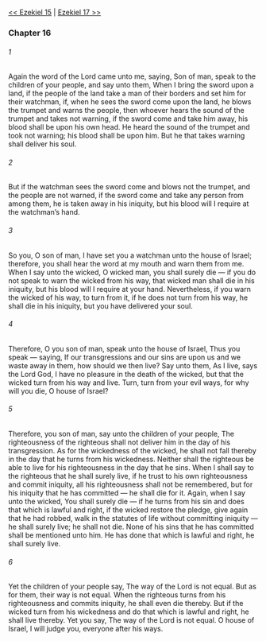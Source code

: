 [<< Ezekiel 15](Ezekiel%2015)  |  [Ezekiel 17 >>](Ezekiel%2017)

### Chapter 16
###### 1
Again the word of the Lord came unto me, saying, Son of man, speak to the children of your people, and say unto them, When I bring the sword upon a land, if the people of the land take a man of their borders and set him for their watchman, if, when he sees the sword come upon the land, he blows the trumpet and warns the people, then whoever hears the sound of the trumpet and takes not warning, if the sword come and take him away, his blood shall be upon his own head. He heard the sound of the trumpet and took not warning; his blood shall be upon him. But he that takes warning shall deliver his soul.

###### 2
But if the watchman sees the sword come and blows not the trumpet, and the people are not warned, if the sword come and take any person from among them, he is taken away in his iniquity, but his blood will I require at the watchman’s hand.

###### 3
So you, O son of man, I have set you a watchman unto the house of Israel; therefore, you shall hear the word at my mouth and warn them from me. When I say unto the wicked, O wicked man, you shall surely die — if you do not speak to warn the wicked from his way, that wicked man shall die in his iniquity, but his blood will I require at your hand. Nevertheless, if you warn the wicked of his way, to turn from it, if he does not turn from his way, he shall die in his iniquity, but you have delivered your soul.

###### 4
Therefore, O you son of man, speak unto the house of Israel, Thus you speak — saying, If our transgressions and our sins are upon us and we waste away in them, how should we then live? Say unto them, As I live, says the Lord God, I have no pleasure in the death of the wicked, but that the wicked turn from his way and live. Turn, turn from your evil ways, for why will you die, O house of Israel?

###### 5
Therefore, you son of man, say unto the children of your people, The righteousness of the righteous shall not deliver him in the day of his transgression. As for the wickedness of the wicked, he shall not fall thereby in the day that he turns from his wickedness. Neither shall the righteous be able to live for his righteousness in the day that he sins. When I shall say to the righteous that he shall surely live, if he trust to his own righteousness and commit iniquity, all his righteousness shall not be remembered, but for his iniquity that he has committed — he shall die for it. Again, when I say unto the wicked, You shall surely die — if he turns from his sin and does that which is lawful and right, if the wicked restore the pledge, give again that he had robbed, walk in the statutes of life without committing iniquity — he shall surely live; he shall not die. None of his sins that he has committed shall be mentioned unto him. He has done that which is lawful and right, he shall surely live.

###### 6
Yet the children of your people say, The way of the Lord is not equal. But as for them, their way is not equal. When the righteous turns from his righteousness and commits iniquity, he shall even die thereby. But if the wicked turn from his wickedness and do that which is lawful and right, he shall live thereby. Yet you say, The way of the Lord is not equal. O house of Israel, I will judge you, everyone after his ways.